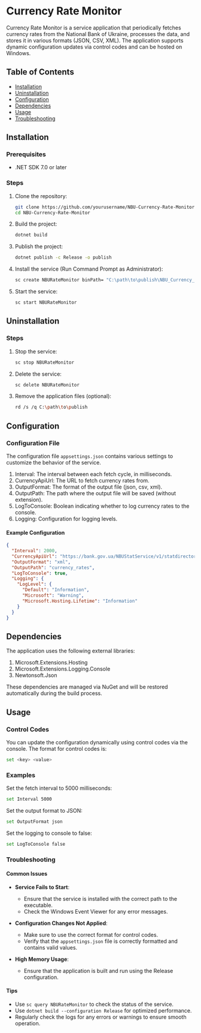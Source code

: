 # Currency Rate Monitor

Currency Rate Monitor is a service application that periodically fetches currency rates from the National Bank of Ukraine, processes the data, and stores it in various formats (JSON, CSV, XML). The application supports dynamic configuration updates via control codes and can be hosted on Windows.

## Table of Contents
- [Installation](#installation)
- [Uninstallation](#uninstallation)
- [Configuration](#configuration)
- [Dependencies](#dependencies)
- [Usage](#usage)
- [Troubleshooting](#troubleshooting)

## Installation

### Prerequisites
- .NET SDK 7.0 or later

### Steps
1. Clone the repository:
    ```sh
    git clone https://github.com/yourusername/NBU-Currency-Rate-Monitor.git
    cd NBU-Currency-Rate-Monitor
    ```

2. Build the project:
    ```sh
    dotnet build
    ```

3. Publish the project:
    ```sh
    dotnet publish -c Release -o publish
    ```

4. Install the service (Run Command Prompt as Administrator):
    ```sh
    sc create NBURateMonitor binPath= "C:\path\to\publish\NBU_Currency_Rate_Monitor.exe"
    ```

5. Start the service:
    ```sh
    sc start NBURateMonitor
    ```

## Uninstallation

### Steps
1. Stop the service:
    ```sh
    sc stop NBURateMonitor
    ```

2. Delete the service:
    ```sh
    sc delete NBURateMonitor
    ```

3. Remove the application files (optional):
    ```sh
    rd /s /q C:\path\to\publish
    ```

## Configuration

### Configuration File
The configuration file `appsettings.json` contains various settings to customize the behavior of the service.

1. Interval: The interval between each fetch cycle, in milliseconds.
2. CurrencyApiUrl: The URL to fetch currency rates from.
3. OutputFormat: The format of the output file (json, csv, xml).
4. OutputPath: The path where the output file will be saved (without extension).
5. LogToConsole: Boolean indicating whether to log currency rates to the console.
6. Logging: Configuration for logging levels.

#### Example Configuration
```json
{
  "Interval": 2000,
  "CurrencyApiUrl": "https://bank.gov.ua/NBUStatService/v1/statdirectory/exchangenew?xml",
  "OutputFormat": "xml",
  "OutputPath": "currency_rates",
  "LogToConsole": true,
  "Logging": {
    "LogLevel": {
      "Default": "Information",
      "Microsoft": "Warning",
      "Microsoft.Hosting.Lifetime": "Information"
    }
  }
}
```

## Dependencies
The application uses the following external libraries:

1. Microsoft.Extensions.Hosting
2. Microsoft.Extensions.Logging.Console
3. Newtonsoft.Json

These dependencies are managed via NuGet and will be restored automatically during the build process.


## Usage

### Control Codes
You can update the configuration dynamically using control codes via the console. The format for control codes is:
```sh
set <key> <value>
```
### Examples
Set the fetch interval to 5000 milliseconds:
```sh
set Interval 5000
```
Set the output format to JSON:
```sh
set OutputFormat json
```
Set the logging to console to false:
```sh
set LogToConsole false
```
### Troubleshooting

#### Common Issues

- **Service Fails to Start**:
  - Ensure that the service is installed with the correct path to the executable.
  - Check the Windows Event Viewer for any error messages.

- **Configuration Changes Not Applied**:
  - Make sure to use the correct format for control codes.
  - Verify that the `appsettings.json` file is correctly formatted and contains valid values.

- **High Memory Usage**:
  - Ensure that the application is built and run using the Release configuration.

#### Tips

- Use `sc query NBURateMonitor` to check the status of the service.
- Use `dotnet build --configuration Release` for optimized performance.
- Regularly check the logs for any errors or warnings to ensure smooth operation.
